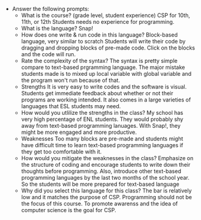 
  * Answer the following prompts:
    - What is the course? (grade level, student experience)
        CSP for 10th, 11th, or 12th
        Students needs no experience for programming.
    - What is the language?
        Snap!
    - How does one write & run code in this language?
        Block-based language, very similar to scratch
        Students will write their code by dragging and dropping blocks of pre-made code. Click on the blocks and the code will run.
    - Rate the complexity of the syntax?
        The syntax is pretty simple compare to text-based prgramming language. The major mistake students made is to mixed up local variable with global variable and the program won't run because of that.
    - Strengths
      It is very easy to write codes and the software is visual. Students get immediate feedback about whether or not their programs are working intended. It also comes in a large varieties of languages that ESL students may need.
    - How would you utlilize the strengths in the class?
      My school has very high percentage of ENL students. They would probably shy away from text-based programming lanuages. With Snap!, they might be more engaged and more productive.   
    - Weaknesses
      Too many blocks are pre-made and students might have difficult time to learn text-based programming languages if they get too comfortable with it. 
    - How would you mitigate the weaknesses in the class?
      Emphasize on the structure of coding and encourage students to write down their thoughts before programming. Also, introduce other text-based programming languages by the last two months of the school year. So the students will be more prepared for text-based language
    - Why did you select this language for this class?
      The bar is relatively low and it matches the purpose of CSP. Programming should not be the focus of this course. To promote awarenss and the idea of computer science is the goal for CSP. 